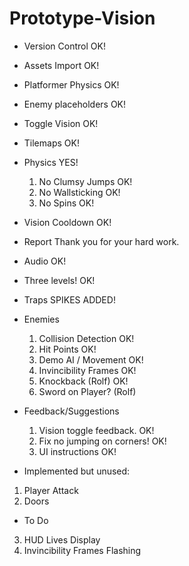 # Prototype-Vision

- Version Control	OK!
- Assets Import		OK!
- Platformer Physics	OK!
- Enemy placeholders	OK!
- Toggle Vision		OK!
- Tilemaps		OK!
- Physics		YES!
  1) No Clumsy Jumps	OK!
  2) No Wallsticking	OK!
  3) No Spins		OK!
- Vision Cooldown OK!
 - Report             Thank you for your hard work.
 - Audio              OK!
 - Three levels!       OK!
 - Traps                SPIKES ADDED!
  
- Enemies
  1) Collision Detection  OK!
  2) Hit Points           OK!
  3) Demo AI / Movement   OK!
  4) Invincibility Frames OK!
  5) Knockback (Rolf)     OK!
  6) Sword on Player?     (Rolf)
  
- Feedback/Suggestions
  1) Vision toggle feedback.      OK!
  2) Fix no jumping on corners!       OK!
  3) UI instructions                  OK!

 - Implemented but unused:
 1) Player Attack
 2) Doors
 
 - To Do
 3) HUD Lives Display
 4) Invincibility Frames Flashing
 

